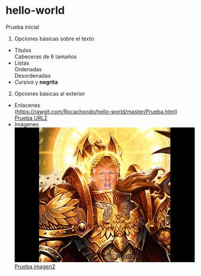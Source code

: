 # hello-world
Prueba inicial
1. Opciones básicas sobre el texto
 * Titulos  
 Cabeceras de 6 tamaños
 * Listas  
 Ordenadas  
 Desordenadas
 * _Cursiva_ y **negrita**
 
2. Opciones básicas al exterior  
 * Enlacenes  
  (https://rawgit.com/Rocachondo/hello-world/master/Prueba.html)  
  [Prueba URL2](https://rawgit.com/Rocachondo/hello-world/master/Prueba.html)
 * Imágenes  
  ![Prueba imagen](https://github.com/Rocachondo/hello-world/blob/master/hqdefault.jpg)
  [Prueba imagen2][imagen2]
  
  [imagen2]: https://github.com/Rocachondo/hello-world/blob/master/hqdefault.jpg


